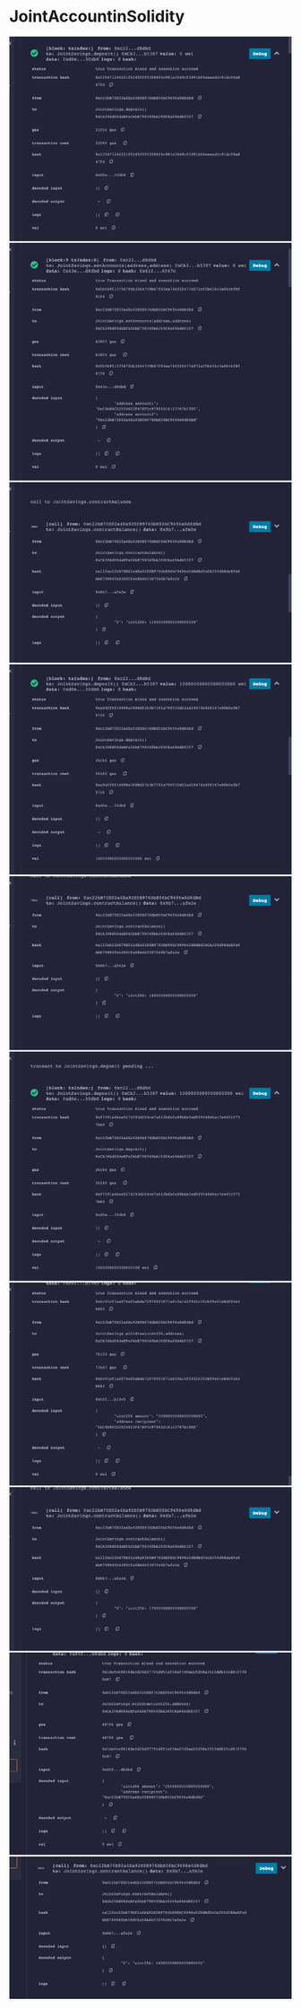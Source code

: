 # JointAccountinSolidity

 ![deposit](Images/deposit.png)
<br/>
![set_accounts](Images/set_accounts.png)
<br/>
![contract_balance](Images/contract_balance.png)
<br/>
![deposit2](Images/deposit2.png)
<br/>
![contract_balace2](Images/contract_balance2.png)
<br/>
![deposit3](Images/deposit3.png)
<br/>
![withdrawal](Images/withdrawal.png)
<br/>
![contract_balace3](Images/contract_balance3.png)
<br/>
![withdrawal2](Images/withdrawal2.png)
<br/>
![contract_balace4](Images/contract_balance4.png)
<br/>

